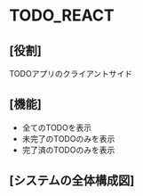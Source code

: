 # TODO_REACT

## [役割]  
TODOアプリのクライアントサイド

## [機能] 
* 全てのTODOを表示
* 未完了のTODOのみを表示
* 完了済のTODOのみを表示

## [システムの全体構成図]